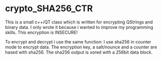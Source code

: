 crypto_SHA256_CTR
=================

This is a small c++/QT class which is written for encrypting QStrings and binary data.
I only wrote it because i wanted to improve my programming skills.
This encryption is INSECURE!

To encrypt and decrypt i use the same function:
I use sha256 in counter mode to encrypt data.
The encryption key, a salt/nounce and a counter are hased with sha256.
The sha256 output is xored with a 256bit data block.

